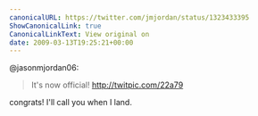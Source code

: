 ```yaml
---
canonicalURL: https://twitter.com/jmjordan/status/1323433395
ShowCanonicalLink: true
CanonicalLinkText: View original on
date: 2009-03-13T19:25:21+00:00
---
```

@jasonmjordan06:

> It's now official! http://twitpic.com/22a79

congrats! I'll call you when I land.